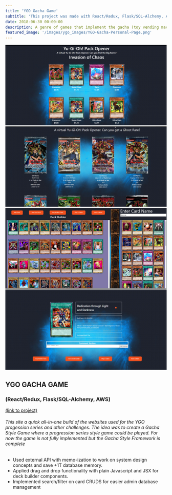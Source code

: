 ```yaml
---
title: 'YGO Gacha Game'
subtitle: 'This project was made with React/Redux, Flask/SQL-Alchemy, AWS'
date: 2018-06-30 00:00:00
description: A genre of games that implement the gacha (toy vending machine) mechanic. Similar to loot boxes or prize crates!
featured_image: '/images/ygo_images/YGO-Gacha-Personal-Page.png'
---
```

<div class="gallery" data-columns="1">
	<img src="/images/ygo_images/YGO-CardFlipper-Page.png">
	<img src="/images/ygo_images/YGO-PackFlipper-Page.png">
	<img src="/images/ygo_images/YGO-DeckBuilder-Page.png">
	<img src="/images/ygo_images/YGO-Card-Page.png">
</div>

## YGO GACHA GAME
### (React/Redux, Flask/SQL-Alchemy, AWS)
<a href="https://capstone-ygo-gacha-project.herokuapp.com/"> (link to project) </a>

###### This site a quick all-in-one build of the websites used for the YGO progession series and other challenges. The idea was to create a Gacha Style Game where a progression series style game could be played. For now the game is not fully implemented but the Gacha Style Framework is complete

* Used external API with memo-ization to work on system design concepts and save +1T database memory.
* Applied drag and drop functionality with plain Javascript and JSX for deck builder components.
* Implemented search/filter on card CRUDS for easier admin database management

<!--
[](/images/demo/demo-landscape.jpg)

## Demo content

This page is a demo that shows everything you can do inside portfolio and blog posts.

We've included everything you need to create engaging posts about your work, and show off your case studies in a beautiful way.

**Obviously,** we’ve styled up *all the basic* text formatting options [available in markdown](https://github.com/adam-p/markdown-here/wiki/Markdown-Cheatsheet).

You can create lists:

* Simple bulleted lists
* Like this one
* Are cool

And:

1. Numbered lists
2. Like this other one
3. Are great too

You can also add blockquotes, which are shown at a larger width to help break up the layout and draw attention to key parts of your content:

> “Simple can be harder than complex: You have to work hard to get your thinking clean to make it simple. But it’s worth it in the end because once you get there, you can move mountains.”

The theme also supports markdown tables:

| Item                 | Author        | Supports tables? | Price |
|----------------------|---------------|------------------|-------|
| Duet Jekyll Theme    | Jekyll Themes | Yes              | $49   |
| Index Jekyll Theme   | Jekyll Themes | Yes              | $49   |
| Journal Jekyll Theme | Jekyll Themes | Yes              | $49   |

And footnotes[^1], which link to explanations[^2] at the bottom of the page[^3].

[^1]: Beautiful modern, minimal theme design.
[^2]: Powerful features to show off your work.
[^3]: Maintained and supported by the theme developer.

You can throw in some horizontal rules too:

---

### Image galleries

Here's a really neat custom feature we added – galleries:

<div class="gallery" data-columns="3">
	<img src="/images/ygo_images/YGO-PackFlipper-Page.png">
	<img src="/images/ygo_images/YGO-CardFlipper-Page.png">
	<img src="/images/ygo_images/YGO-DeckBuilder-Page.png">
	<img src="/images/ygo_images/YGO-Card-Page.png">
</div>

Inspired by the Galleries feature from WordPress, we've made it easy to create grid layouts for your images. Just use a bit of simple HTML in your post to create a masonry grid image layout:

```html
<div class="gallery" data-columns="3">
    <img src="/images/demo/demo-portrait.jpg">
    <img src="/images/demo/demo-landscape.jpg">
    <img src="/images/demo/demo-square.jpg">
    <img src="/images/demo/demo-landscape-2.jpg">
</div>
```

*See what we did there? Code and syntax highlighting is built-in too!*

Change the number inside the 'columns' setting to create different types of gallery for all kinds of purposes. You can even click on each image to seamlessly enlarge it on the page.

---

### Image carousels

Here's another gallery with only one column, which creates a carousel slide-show instead.

A nice little feature: the carousel only advances when it is in view, so your visitors won't scroll down to find it half way through your images.

<div class="gallery" data-columns="1">
	<img src="/images/ygo_images/YGO-PackFlipper-Page.png">
	<img src="/images/ygo_images/YGO-CardFlipper-Page.png">
	<img src="/images/ygo_images/YGO-DeckBuilder-Page.png">
	<img src="/images/ygo_images/YGO-Card-Page.png">
</div>

### What about videos?

Videos are an awesome way to show off your work in a more engaging and personal way, and we’ve made sure they work great on our themes. Just paste an embed code from YouTube or Vimeo, and the theme makes sure it displays perfectly:

<iframe src="https://player.vimeo.com/video/148003889" width="640" height="360" frameborder="0" allowfullscreen></iframe> -->
